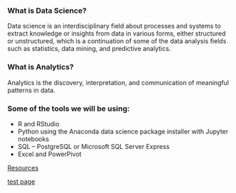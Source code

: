 ### What is Data Science?
Data science is an interdisciplinary field about processes and systems to extract knowledge or insights from data in various forms, either structured or unstructured, which is a continuation of some of the data analysis fields such as statistics, data mining, and predictive analytics.

### What is Analytics?
Analytics is the discovery, interpretation, and communication of meaningful patterns in data.

### Some of the tools we will be using:
* R and RStudio 
* Python using the Anaconda data science package installer with Jupyter notebooks
* SQL – PostgreSQL or Microsoft SQL Server Express
* Excel and PowerPivot

[Resources](https://github.com/budatascienceandanalytics/resources/wiki)

[test page](https://github.com/budatascienceandanalytics/page)
